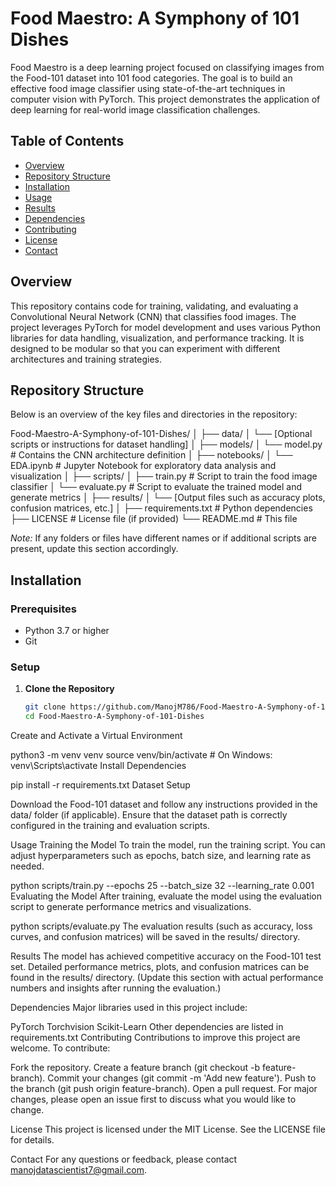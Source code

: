 # Food Maestro: A Symphony of 101 Dishes

Food Maestro is a deep learning project focused on classifying images from the Food-101 dataset into 101 food categories. The goal is to build an effective food image classifier using state-of-the-art techniques in computer vision with PyTorch. This project demonstrates the application of deep learning for real-world image classification challenges.

## Table of Contents

- [Overview](#overview)
- [Repository Structure](#repository-structure)
- [Installation](#installation)
- [Usage](#usage)
- [Results](#results)
- [Dependencies](#dependencies)
- [Contributing](#contributing)
- [License](#license)
- [Contact](#contact)

## Overview

This repository contains code for training, validating, and evaluating a Convolutional Neural Network (CNN) that classifies food images. The project leverages PyTorch for model development and uses various Python libraries for data handling, visualization, and performance tracking. It is designed to be modular so that you can experiment with different architectures and training strategies.

## Repository Structure

Below is an overview of the key files and directories in the repository:


Food-Maestro-A-Symphony-of-101-Dishes/ │ ├── data/
│ └── [Optional scripts or instructions for dataset handling] │ ├── models/
│ └── model.py # Contains the CNN architecture definition │ ├── notebooks/
│ └── EDA.ipynb # Jupyter Notebook for exploratory data analysis and visualization │ ├── scripts/
│ ├── train.py # Script to train the food image classifier │ └── evaluate.py # Script to evaluate the trained model and generate metrics │ ├── results/
│ └── [Output files such as accuracy plots, confusion matrices, etc.] │ ├── requirements.txt # Python dependencies ├── LICENSE # License file (if provided) └── README.md # This file

*Note:* If any folders or files have different names or if additional scripts are present, update this section accordingly.

## Installation

### Prerequisites

- Python 3.7 or higher
- Git

### Setup

1. **Clone the Repository**

   ```bash
   git clone https://github.com/ManojM786/Food-Maestro-A-Symphony-of-101-Dishes.git
   cd Food-Maestro-A-Symphony-of-101-Dishes
Create and Activate a Virtual Environment

python3 -m venv venv
source venv/bin/activate  # On Windows: venv\Scripts\activate
Install Dependencies


pip install -r requirements.txt
Dataset Setup

Download the Food-101 dataset and follow any instructions provided in the data/ folder (if applicable). Ensure that the dataset path is correctly configured in the training and evaluation scripts.

Usage
Training the Model
To train the model, run the training script. You can adjust hyperparameters such as epochs, batch size, and learning rate as needed.

python scripts/train.py --epochs 25 --batch_size 32 --learning_rate 0.001
Evaluating the Model
After training, evaluate the model using the evaluation script to generate performance metrics and visualizations.


python scripts/evaluate.py
The evaluation results (such as accuracy, loss curves, and confusion matrices) will be saved in the results/ directory.

Results
The model has achieved competitive accuracy on the Food-101 test set. Detailed performance metrics, plots, and confusion matrices can be found in the results/ directory. (Update this section with actual performance numbers and insights after running the evaluation.)

Dependencies
Major libraries used in this project include:

PyTorch
Torchvision
Scikit-Learn
Other dependencies are listed in requirements.txt
Contributing
Contributions to improve this project are welcome. To contribute:

Fork the repository.
Create a feature branch (git checkout -b feature-branch).
Commit your changes (git commit -m 'Add new feature').
Push to the branch (git push origin feature-branch).
Open a pull request.
For major changes, please open an issue first to discuss what you would like to change.

License
This project is licensed under the MIT License. See the LICENSE file for details.

Contact
For any questions or feedback, please contact manojdatascientist7@gmail.com.
